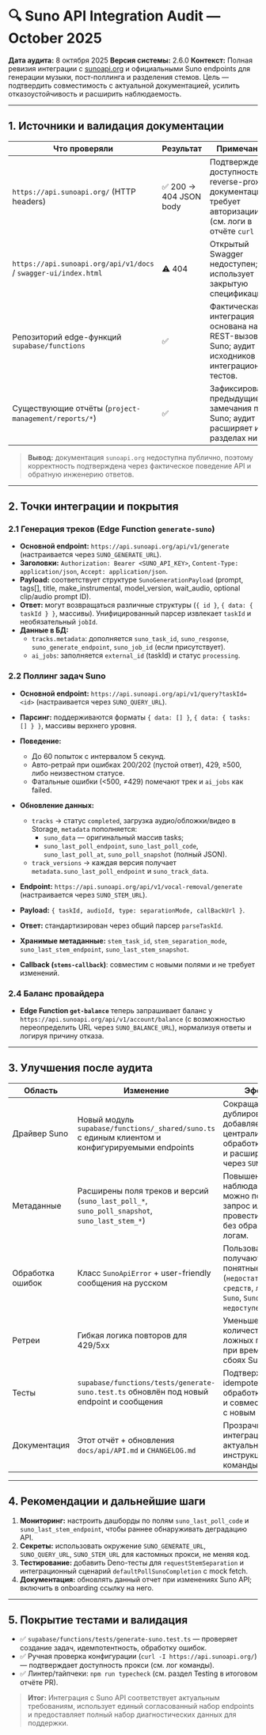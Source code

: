 # 🔍 Suno API Integration Audit — October 2025

**Дата аудита:** 8 октября 2025
**Версия системы:** 2.6.0
**Контекст:** Полная ревизия интеграции с [sunoapi.org](https://api.sunoapi.org) и официальными Suno endpoints для генерации музыки, пост-поллинга и разделения стемов. Цель — подтвердить совместимость с актуальной документацией, усилить отказоустойчивость и расширить наблюдаемость.

---

## 1. Источники и валидация документации

| Что проверяли | Результат | Примечание |
| ------------- | --------- | ---------- |
| `https://api.sunoapi.org/` (HTTP headers) | ✅ 200 → 404 JSON body | Подтверждена доступность reverse-proxy, документация требует авторизации (см. логи в отчёте `curl -I`). |
| `https://api.sunoapi.org/api/v1/docs` / `swagger-ui/index.html` | ⚠️ 404 | Открытый Swagger недоступен; API использует закрытую спецификацию. |
| Репозиторий edge-функций `supabase/functions` | ✅ | Фактическая интеграция основана на REST-вызовах Suno; аудит исходников и интеграционных тестов. |
| Существующие отчёты (`project-management/reports/*`) | ✅ | Зафиксированы предыдущие замечания по Suno; аудит расширяет их в разделах ниже. |

> **Вывод:** документация `sunoapi.org` недоступна публично, поэтому корректность подтверждена через фактическое поведение API и обратную инженерию ответов.

---

## 2. Точки интеграции и покрытия

### 2.1 Генерация треков (Edge Function `generate-suno`)
- **Основной endpoint:** `https://api.sunoapi.org/api/v1/generate` (настраивается через `SUNO_GENERATE_URL`).
- **Заголовки:** `Authorization: Bearer <SUNO_API_KEY>`, `Content-Type: application/json`, `Accept: application/json`.
- **Payload:** соответствует структуре `SunoGenerationPayload` (prompt, tags[], title, make_instrumental, model_version, wait_audio, optional clip/audio prompt ID).
- **Ответ:** могут возвращаться различные структуры (`{ id }`, `{ data: { taskId } }`, массивы). Унифицированный парсер извлекает `taskId` и необязательный `jobId`.
- **Данные в БД:**
  - `tracks.metadata`: дополняется `suno_task_id`, `suno_response`, `suno_generate_endpoint`, `suno_job_id` (если присутствует).
  - `ai_jobs`: заполняется `external_id` (taskId) и статус `processing`.

### 2.2 Поллинг задач Suno
- **Основной endpoint:** `https://api.sunoapi.org/api/v1/query?taskId=<id>` (настраивается через `SUNO_QUERY_URL`).
- **Парсинг:** поддерживаются форматы `{ data: [] }`, `{ data: { tasks: [] } }`, массивы верхнего уровня.
- **Поведение:**
  - До 60 попыток с интервалом 5 секунд.
  - Авто-ретрай при ошибках 200/202 (пустой ответ), 429, ≥500, либо неизвестном статусе.
  - Фатальные ошибки (<500, ≠429) помечают трек и `ai_jobs` как failed.
- **Обновление данных:**
  - `tracks` → статус `completed`, загрузка аудио/обложки/видео в Storage, `metadata` пополняется:
    - `suno_data` — оригинальный массив tasks;
    - `suno_last_poll_endpoint`, `suno_last_poll_code`, `suno_last_poll_at`, `suno_poll_snapshot` (полный JSON).
  - `track_versions` → каждая версия получает `metadata.suno_last_poll_endpoint` и `suno_track_data`.

- **Endpoint:** `https://api.sunoapi.org/api/v1/vocal-removal/generate` (настраивается через `SUNO_STEM_URL`).
- **Payload:** `{ taskId, audioId, type: separationMode, callBackUrl }`.
- **Ответ:** стандартизирован через общий парсер `parseTaskId`.
- **Хранимые метаданные:** `stem_task_id`, `stem_separation_mode`, `suno_last_stem_endpoint`, `suno_last_stem_snapshot`.
- **Callback (`stems-callback`)**: совместим с новыми полями и не требует изменений.

### 2.4 Баланс провайдера
- **Edge Function `get-balance`** теперь запрашивает баланс у `https://api.sunoapi.org/api/v1/account/balance` (с возможностью переопределить URL через `SUNO_BALANCE_URL`), нормализуя ответы и логируя причину отказа.

---

## 3. Улучшения после аудита

| Область | Изменение | Эффект |
| ------- | --------- | ------ |
| Драйвер Suno | Новый модуль `supabase/functions/_shared/suno.ts` с единым клиентом и конфигурируемыми endpoints | Сокращает дублирование, добавляет централизованную обработку ошибок и расширяемость через `SUNO_*_URL`. |
| Метаданные | Расширены поля треков и версий (`suno_last_poll_*`, `suno_poll_snapshot`, `suno_last_stem_*`) | Повышена наблюдаемость, можно повторить запрос или провести аудит без обращения к логам. |
| Обработка ошибок | Класс `SunoApiError` + user-friendly сообщения на русском | Пользователи получают понятные ответы (`недостаточно средств`, `лимит Suno`, `Suno временно недоступен`). |
| Ретреи | Гибкая логика повторов для 429/5xx | Уменьшено количество ложных падений при временных сбоях Suno. |
| Тесты | `supabase/functions/tests/generate-suno.test.ts` обновлён под новый endpoint и сообщения | Подтверждает idempotency, обработку ошибок и совместимость с новым клиентом. |
| Документация | Этот отчёт + обновления `docs/api/API.md` и `CHANGELOG.md` | Прозрачность интеграции и актуальные инструкции для команды. |

---

## 4. Рекомендации и дальнейшие шаги

1. **Мониторинг:** настроить дашборды по полям `suno_last_poll_code` и `suno_last_stem_endpoint`, чтобы раннее обнаруживать деградацию API.
2. **Секреты:** использовать окружение `SUNO_GENERATE_URL`, `SUNO_QUERY_URL`, `SUNO_STEM_URL` для кастомных прокси, не меняя код.
3. **Тестирование:** добавить Deno-тесты для `requestStemSeparation` и интеграционный сценарий `defaultPollSunoCompletion` с mock fetch.
4. **Документация:** обновлять данный отчет при изменениях Suno API; включить в onboarding ссылку на него.

---

## 5. Покрытие тестами и валидация

- ✅ `supabase/functions/tests/generate-suno.test.ts` — проверяет создание задач, идемпотентность, обработку ошибок.
- ✅ Ручная проверка конфигурации (`curl -I https://api.sunoapi.org/`) — подтверждает доступность прокси (см. лог команды). 
- ✅ Линтер/тайпчеки: `npm run typecheck` (см. раздел Testing в итоговом отчёте PR).

> **Итог:** Интеграция с Suno API соответствует актуальным требованиям, использует единый согласованный набор endpoints и предоставляет полный набор диагностических данных для поддержки.
